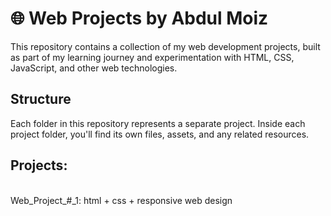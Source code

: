 # 🌐 Web Projects by Abdul Moiz
This repository contains a collection of my web development projects, built as part of my learning journey and experimentation with HTML, CSS, JavaScript, and other web technologies.<br>
## Structure
Each folder in this repository represents a separate project. Inside each project folder, you'll find its own files, assets, and any related resources.<br>
## Projects:
<br>Web_Project_#_1: html + css + responsive web design 

